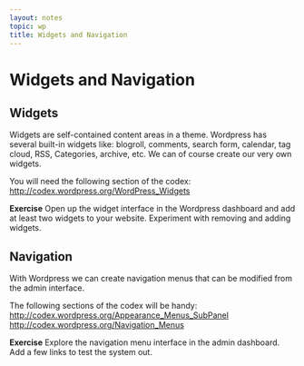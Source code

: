 ```yaml
---
layout: notes
topic: wp
title: Widgets and Navigation
---
```


# Widgets and Navigation

## Widgets
Widgets are self-contained content areas in a theme. Wordpress has several built-in widgets like: blogroll, comments, search form, calendar, tag cloud, RSS, Categories, archive, etc. We can of course create our very own widgets.

You will need the following section of the codex:
<http://codex.wordpress.org/WordPress_Widgets>

**Exercise**
Open up the widget interface in the Wordpress dashboard and add at least two widgets to your website. Experiment with removing and adding widgets.

## Navigation

With Wordpress we can create navigation menus that can be modified from the admin interface. 

The following sections of the codex will be handy:
<http://codex.wordpress.org/Appearance_Menus_SubPanel>
<http://codex.wordpress.org/Navigation_Menus>

**Exercise**
Explore the navigation menu interface in the admin dashboard. Add a few links to test the system out.

